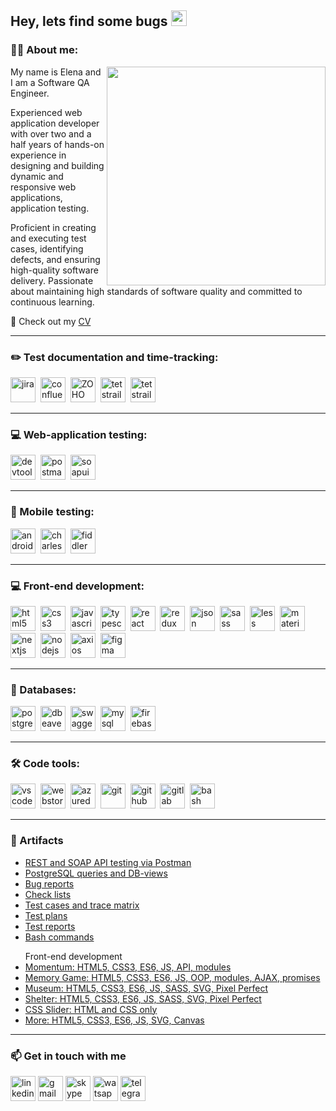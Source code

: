 <!--
**LenaEvgena/LenaEvgena** is a ✨ _special_ ✨ repository because its `README.md` (this file) appears on your GitHub profile.
-->
<h2>Hey, lets find some bugs <img src="https://em-content.zobj.net/source/microsoft-teams/363/lady-beetle_1f41e.png" height="25" ></h2>

### 👨‍💻 About me:

<img align="right"  marginLeft="10" width="350" src="https://www.zibtek.com/blog/content/images/2020/03/image-19.png"/>

<p> My name is Elena and I am a Software QA Engineer.</p>
<p>Experienced web application developer with over two and a half years of hands-on experience in designing and building dynamic and responsive web applications, application testing.</p>
<p>Proficient in creating and executing test cases, identifying defects, and ensuring high-quality software delivery. Passionate about maintaining high standards of software quality and committed to continuous learning.</p>
📙 Check out my <a href="https://lenaevgena.github.io/HTML-CSS-FE-Course/CV/">CV</a>

---

### ✏️ Test documentation and time-tracking:

<div>
  <img src="https://cdn.jsdelivr.net/gh/devicons/devicon/icons/jira/jira-original.svg" title="jira" alt="jira" width="40" height="40"/>&nbsp
  <img src="https://cdn.jsdelivr.net/gh/devicons/devicon/icons/confluence/confluence-original.svg" title="confluence" alt="confluence" width="40" height="40"/>&nbsp
  <img src="https://www.vectorlogo.zone/logos/zoho/zoho-ar21.svg" title="ZOHO" alt="ZOHO" width="40" height="40"/>&nbsp
  <img src="https://codahosted.io/packs/21236/unversioned/assets/LOGO/ba1091c59bab89cd2fd0f289622731fe16113d7b00905abe64759c313a4b73b76c1b0426076ed76cb74752234c734131df46992d5b8b48fc13e264240e4f7119f736cfeb64df36ded54b5cbf6198b9cadedf18dd0cac5c7dbcd16e6336c29363cd1292ba" title="notion" alt="tetstrail" width="40" height="40"/>&nbsp
  <img src="https://cdn.jsdelivr.net/gh/devicons/devicon/icons/notion/notion-original.svg" title="notion" alt="tetstrail" width="40" height="40"/>&nbsp
  </div>

---

### 💻 Web-application testing:

<div>
  <img src="https://d33wubrfki0l68.cloudfront.net/38b5c953a4667366685d55db55d057c86db1fc54/a0fdc/static/acae6b24d940347661ca901ea07f47c1/chrome-dev-logo-icon.png" title="devtools" alt="devtools" width="40" height="40"/>&nbsp
  <img src="https://seeklogo.com/images/P/postman-logo-0087CA0D15-seeklogo.com.png" title="postman" alt="postman" width="40" height="40"/>&nbsp
  <img src="https://static0.smartbear.co/smartbearbrand/media/images/home/soapui-icon.svg" title="soapui" alt="soapui" width="40" height="40"/>&nbsp
</div>

---

### 📱 Mobile testing:

<div>
  <img src="https://cdn.jsdelivr.net/gh/devicons/devicon/icons/androidstudio/androidstudio-original.svg" title="android-studio" alt="android-studio" width="40" height="40"/>&nbsp
  <img src="https://cdn.icon-icons.com/icons2/3053/PNG/512/charles_proxy_macos_bigsur_icon_190302.png" title="charles-proxy" alt="charles-proxy" width="40" height="40"/>&nbsp
  <img src="https://www.megaleechers.com/storage/Fiddler-Everywhere-Icon.png" title="fiddler" alt="fiddler" width="40" height="40"/>&nbsp
</div>

---

### 💻 Front-end development:

<div>
  <img src="https://cdn.jsdelivr.net/gh/devicons/devicon/icons/html5/html5-original.svg" title="html5" alt="html5" width="40" height="40"/>&nbsp
  <img src="https://cdn.jsdelivr.net/gh/devicons/devicon/icons/css3/css3-original.svg" title="css3" alt="css3" width="40" height="40"/>&nbsp
  <img src="https://cdn.jsdelivr.net/gh/devicons/devicon/icons/javascript/javascript-original.svg" title="javascript" alt="javascript" width="40" height="40"/>&nbsp
  <img src="https://cdn.jsdelivr.net/gh/devicons/devicon/icons/typescript/typescript-original.svg" title="typescript" alt="typescript" width="40" height="40"/>&nbsp
  <img src="https://cdn.jsdelivr.net/gh/devicons/devicon/icons/react/react-original.svg" title="react" alt="react" width="40" height="40"/>&nbsp
  <img src="https://cdn.jsdelivr.net/gh/devicons/devicon/icons/redux/redux-original.svg" title="redux" alt="redux" width="40" height="40"/>&nbsp
  <img src="https://cdn.jsdelivr.net/gh/devicons/devicon/icons/json/json-original.svg" title="json" alt="json" width="40" height="40"/>&nbsp
  <img src="https://cdn.jsdelivr.net/gh/devicons/devicon/icons/sass/sass-original.svg" title="sass" alt="sass" width="40" height="40"/>&nbsp
  <img src="https://cdn.jsdelivr.net/gh/devicons/devicon/icons/less/less-plain-wordmark.svg" title="less" alt="less" width="40" height="40"/>&nbsp
  <img src="https://cdn.jsdelivr.net/gh/devicons/devicon/icons/materialui/materialui-original.svg" title="materialui" alt="materialui" width="40" height="40"/>&nbsp
  <img src="https://cdn.jsdelivr.net/gh/devicons/devicon/icons/nextjs/nextjs-original.svg" title="nextjs" alt="nextjs" width="40" height="40"/>&nbsp
  <img src="https://cdn.jsdelivr.net/gh/devicons/devicon/icons/nodejs/nodejs-original.svg" title="nodejs" alt="nodejs" width="40" height="40"/>&nbsp
  <img src="https://cdn.jsdelivr.net/gh/devicons/devicon/icons/axios/axios-plain-wordmark.svg" title="axios" alt="axios" width="40" height="40"/>&nbsp
  <img src="https://cdn.jsdelivr.net/gh/devicons/devicon/icons/figma/figma-original.svg" title="figma" alt="figma" width="40" height="40"/>&nbsp
</div>

---

### 💾 Databases:

<div>
  <img src="https://cdn.jsdelivr.net/gh/devicons/devicon/icons/postgresql/postgresql-original.svg" title="postgresql" alt="postgresql" width="40" height="40"/>&nbsp
  <img src="https://cdn.jsdelivr.net/gh/devicons/devicon/icons/dbeaver/dbeaver-original.svg" title="dbeaver" alt="dbeaver" width="40" height="40"/>&nbsp
  <img src="https://cdn.jsdelivr.net/gh/devicons/devicon/icons/swagger/swagger-original.svg" title="swagger" alt="swagger" width="40" height="40"/>&nbsp
  <img src="https://cdn.jsdelivr.net/gh/devicons/devicon/icons/mysql/mysql-original.svg" title="mysql" alt="mysql" width="40" height="40"/>&nbsp
  <img src="https://cdn.jsdelivr.net/gh/devicons/devicon/icons/firebase/firebase-original.svg" title="firebase" alt="firebase" width="40" height="40"/>&nbsp
</div>

---

### 🛠 Code tools:

<div>
  <img src="https://cdn.jsdelivr.net/gh/devicons/devicon/icons/vscode/vscode-original.svg" title="vscode" alt="vscode" width="40" height="40"/>&nbsp
  <img src="https://cdn.jsdelivr.net/gh/devicons/devicon/icons/webstorm/webstorm-original.svg" title="webstorm" alt="webstorm" width="40" height="40"/>&nbsp
  <img src="https://cdn.jsdelivr.net/gh/devicons/devicon/icons/azuredevops/azuredevops-original.svg" title="azuredevops" alt="azuredevops" width="40" height="40"/>&nbsp
  <img src="https://cdn.jsdelivr.net/gh/devicons/devicon/icons/git/git-original.svg" title="git" alt="git" width="40" height="40"/>&nbsp
  <img src="https://cdn.jsdelivr.net/gh/devicons/devicon/icons/github/github-original.svg" title="github" alt="github" width="40" height="40"/>&nbsp
  <img src="https://cdn.jsdelivr.net/gh/devicons/devicon/icons/gitlab/gitlab-original.svg" title="gitlab" alt="gitlab" width="40" height="40"/>&nbsp
  <img src="https://upload.wikimedia.org/wikipedia/commons/thumb/4/4b/Bash_Logo_Colored.svg/1024px-Bash_Logo_Colored.svg.png?20180723054350" title="bash" alt="bash" width="40" height="40"/>&nbsp
  </div>

---

### 📁 Artifacts

<p> 
<ul>
<li><a href="https://www.postman.com/winter-water-459827/workspace/public-workspace/overview">REST and SOAP API testing via Postman</a></li>
<li><a href="https://docs.google.com/document/d/1-4bMBxIbHUCJRpVKmgR3vik2609Hm4KT1zkAE5rFarI/edit?usp=drive_link">PostgreSQL queries and DB-views</a></li>
<li><a href="https://drive.google.com/drive/folders/1vzveoe1FZ4XU3TEk9q_3nqllVNfhDJWp?usp=drive_link">Bug reports</a></li>
<li><a href="https://drive.google.com/drive/folders/1xXFzyZDSIa_HLX2gnUqQL-XOK7Y5t43C?usp=drive_link">Check lists</a></li>
<li><a href="https://drive.google.com/drive/folders/1ndo9jNMjQO0cbFxYNHNG_Fg1eMbEN2NQ?usp=drive_link">Test cases and trace matrix</a></li>
<li><a href="https://drive.google.com/drive/folders/1tAmyNjDEtfusSf9KVg0J-f6llcqLMGUd?usp=drive_link">Test plans</a></li>
<li><a href="https://drive.google.com/drive/folders/1R4j4pN58tpWNGqJt_M0y7OAr-_i_BgwH?usp=drive_link">Test reports</a></li>
<li><a href="https://github.com/LenaEvgena/bash_commands">Bash commands</a></li>
</ul>
<ul>Front-end development
<li><a href="https://lenaevgena.github.io/Momentum/momentum/index.html" target="_blank">Momentum: HTML5, CSS3, ES6, JS, API, modules</a></li>
<li><a href="https://lenaevgena.github.io/Ostrouh_Project_JSModule/" target="_blank">Memory Game: HTML5, CSS3, ES6, JS, OOP, modules, AJAX, promises</a></li>
<li><a href="https://lenaevgena.github.io/Museum/museum-dom/" target="_blank">Museum: HTML5, CSS3, ES6, JS, SASS, SVG, Pixel Perfect</a></li>
<li><a href="https://lenaevgena.github.io/Shelter/pages/main/index.html" target="_blank">Shelter: HTML5, CSS3, ES6, JS, SASS, SVG, Pixel Perfect</a></li>
<li><a href="https://lenaevgena.github.io/cssMemSlider/cssMemSlider/" target="_blank">CSS Slider: HTML and CSS only</a></li>
<li><a href="https://github.com/LenaEvgena/Clocks" target="_blank">More: HTML5, CSS3, ES6, JS, SVG, Canvas</a></li>
</ul>
</p>

---

### 📫 Get in touch with me

<p>
<a href="https://www.linkedin.com/in/alena-astravukh/" target="_blank"><img src="https://img.icons8.com/?size=512&id=13930&format=png" width="40" height="40" alt="linkedin"/></a>
<a href="mailto:alenaastravukh@gmail.com" target="_blank"><img src="https://img.icons8.com/?size=512&id=P7UIlhbpWzZm&format=png" width="40" height="40" alt="gmail"/></a>
<a href="skype:live:.cid.1a40e02acedb98da?chat" target="_blank"><img src="https://img.icons8.com/?size=100&id=63204&format=png&color=000000" width="40" height="40" alt="skype"/></a>
<a href="https://wa.me/48575399753" target="_blank"><img src="https://img.icons8.com/?size=100&id=16713&format=png&color=000000" width="40" height="40" alt="watsapp"/></a>
<a href="https://t.me/La_Ahl" target="_blank"><img src="https://img.icons8.com/?size=512&id=63306&format=png" width="40" height="40" alt="telegram"/></a>
</p>
